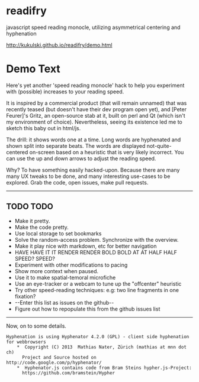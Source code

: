 readifry
========

javascript speed reading monocle, utilizing asymmetrical centering and hyphenation

http://kukulski.github.io/readifry/demo.html


Demo Text
=======

Here's yet another 'speed reading monocle' hack to help you experiment with (possible) increases to your reading speed.

  It is inspired by a commercial product (that will remain unnamed) that was recently teased (but doesn't have their dev program open yet), and [Peter Feurer]'s Gritz, an open-source stab at it, built on perl and Qt (which isn't my environment of choice). Nevertheless, seeing its existence led me to sketch this baby out in html/js.

The drill: it shows words one at a time. Long words are hyphenated and shown split into separate beats. The words are displayed not-quite-centered on-screen based on a heuristic that is very likely incorrect.  You can use the up and down arrows to adjust the reading speed.

Why?   To have something easily hacked-upon. Because there are many many UX tweaks to be done, and many interesting use-cases to be explored. Grab the code, open issues, make pull requests.
---- ----
TODO TODO
----
* Make it pretty.
* Make the code pretty.
* Use local storage to set bookmarks
* Solve the random-access problem. Synchronize with the overview.
* Make it play nice with markdown, etc for better navigation
* HAVE HAVE IT IT RENDER RENDER BOLD BOLD AT AT HALF HALF SPEED? SPEED?
* Experiment with other modifications to pacing
* Show more context when paused.
* Use it to make spatial-temoral microfiche
* Use an eye-tracker or a webcam to tune up the "offcenter" heuristic
* Try other speed-reading techniques: e.g: two line fragments in one fixation?
* --Enter this list as issues on the github--
* Figure out how to repopulate this from the github issues list

 ---

Now, on to some details.

    Hyphenation is using Hyphenator 4.2.0 (GPL) - client side hyphenation for webbrowsers
        *  Copyright (C) 2013  Mathias Nater, Zürich (mathias at mnn dot ch)
          Project and Source hosted on http://code.google.com/p/hyphenator/
        *  Hyphenator.js contains code from Bram Steins hypher.js-Project:
          https://github.com/bramstein/Hypher



